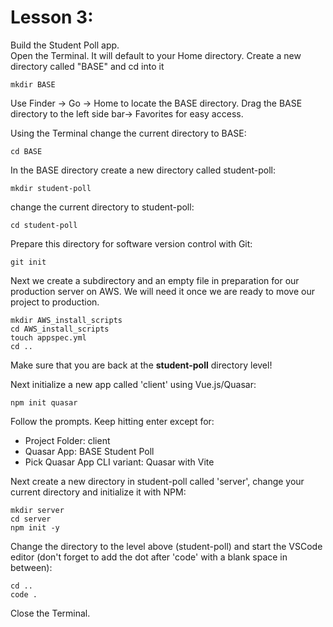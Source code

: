 # Lesson 3:
Build the Student Poll app.  
Open the Terminal. It will default to your Home directory.
Create a new directory called "BASE" and cd into it
```
mkdir BASE
```
Use Finder -> Go -> Home to locate the BASE directory. Drag the BASE directory to the left side bar-> Favorites for easy access.

Using the Terminal change the current directory to BASE:

```
cd BASE
```

In the BASE directory create a new directory called student-poll:
```
mkdir student-poll
```
change the current directory to student-poll:
```
cd student-poll
```

Prepare this directory for software version control with Git:
```
git init
```
Next we create a subdirectory and an empty file in preparation for our production server on AWS. We will need it once we are ready to move our project to production.  
```
mkdir AWS_install_scripts
cd AWS_install_scripts
touch appspec.yml
cd ..
```
Make sure that you are back at the **student-poll** directory level!   


Next initialize a new app called 'client' using Vue.js/Quasar:
```
npm init quasar
```

Follow the prompts. Keep hitting enter except for:
- Project Folder: client
- Quasar App: BASE Student Poll
- Pick Quasar App CLI variant: Quasar with Vite

Next create a new directory in student-poll called 'server', change your current directory and initialize it with NPM:
```
mkdir server
cd server
npm init -y
```
Change the directory to the level above (student-poll) and start the VSCode editor (don't forget to add the dot after 'code' with a blank space in between):
```
cd ..
code .
```
Close the Terminal.
